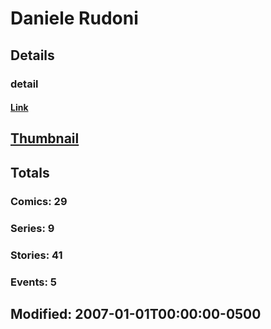 # Daniele  Rudoni 
## Details
### detail
#### [Link](http://marvel.com/comics/creators/1134/daniele_rudoni?utm_campaign=apiRef&utm_source=225578a89fc76f3d20fbffda5d17a88d)
## [Thumbnail](http://i.annihil.us/u/prod/marvel/i/mg/c/40/4bb4e19f29ac3.jpg)
## Totals
### Comics: 29
### Series: 9
### Stories: 41
### Events: 5
## Modified: 2007-01-01T00:00:00-0500